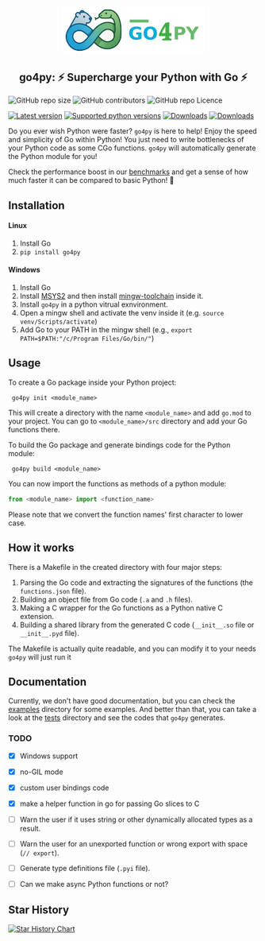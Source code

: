 <div style="text-align: center;">
<img src="docs/img/go4py.png" width="290" style=""/>
<h2> go4py: ⚡ Supercharge your Python with Go ⚡ </h2>
</div>


<img alt="GitHub repo size" src="https://img.shields.io/github/repo-size/alireza-hariri/go4py"> <img alt="GitHub contributors" src="https://img.shields.io/github/contributors/alireza-hariri/go4py"> <img alt="GitHub repo Licence" src="https://img.shields.io/pypi/l/go4py">

[![Latest version](https://img.shields.io/pypi/v/go4py)](https://pypi.python.org/pypi/go4py) [![Supported python versions](https://img.shields.io/pypi/pyversions/go4py)](https://pypi.python.org/pypi/go4py) [![Downloads](https://static.pepy.tech/badge/go4py)](https://pepy.tech/projects/go4py) [![Downloads](https://static.pepy.tech/badge/go4py/month)](https://pepy.tech/project/go4py)
  


Do you ever wish Python were faster? `go4py` is here to help!
Enjoy the speed and simplicity of Go within Python! You just need to write bottlenecks of your Python code as some CGo functions. `go4py` will automatically generate the Python module for you!

Check the performance boost in our [benchmarks](docs/benchmark.md) and get a sense of how much faster it can be compared to basic Python! 🚀


## Installation
#### Linux
 1. Install Go
 2. `pip install go4py`
#### Windows
 1. Install Go
 2. Install [MSYS2](https://www.msys2.org/) and then install [mingw-toolchain](https://packages.msys2.org/groups/mingw-w64-x86_64-toolchain) inside it.
 3. Install `go4py` in a python vitrual exnvironment.
 4. Open a mingw shell and activate the venv inside it (e.g. `source venv/Scripts/activate`)
 5. Add Go to your PATH in the mingw shell (e.g., `export PATH=$PATH:"/c/Program Files/Go/bin/"`)


## Usage
 To create a Go package inside your Python project:
```shell
 go4py init <module_name>
```
 This will create a directory with the name `<module_name>` and add `go.mod` to your project.
 You can go to `<module_name>/src` directory and add your Go functions there.

 To build the Go package and generate bindings code for the Python module:
```shell
 go4py build <module_name>
```

You can now import the functions as methods of a python module:
```python
from <module_name> import <function_name>
```
Please note that we convert the function names' first character to lower case.

## How it works
There is a Makefile in the created directory with four major steps:
1. Parsing the Go code and extracting the signatures of the functions (the `functions.json` file).
2. Building an object file from Go code (`.a` and `.h` files).
3. Making a C wrapper for the Go functions as a Python native C extension.
4. Building a shared library from the generated C code (`__init__.so` file or `__init__.pyd` file).

The Makefile is actually quite readable, and you can modify it to your needs `go4py` will just run it 

## Documentation
Currently, we don't have good documentation, but you can check the [examples](examples) directory for some examples. And better than that, you can take a look at the [tests](tests) directory and see the codes that `go4py` generates.

### TODO
 - [x] Windows support
 - [x] no-GIL mode
 - [x] custom user bindings code
 - [x] make a helper function in go for passing Go slices to C
 - [ ] Warn the user if it uses string or other dynamically allocated types as a result.
 - [ ] Warn the user for an unexported function or wrong export with space (`// export`).
 - [ ] Generate type definitions file (`.pyi` file).
 - [ ] Can we make async Python functions or not?


## Star History

[![Star History Chart](https://api.star-history.com/svg?repos=alireza-hariri/go4py&type=Date)](https://www.star-history.com/#alireza-hariri/go4py&Date)